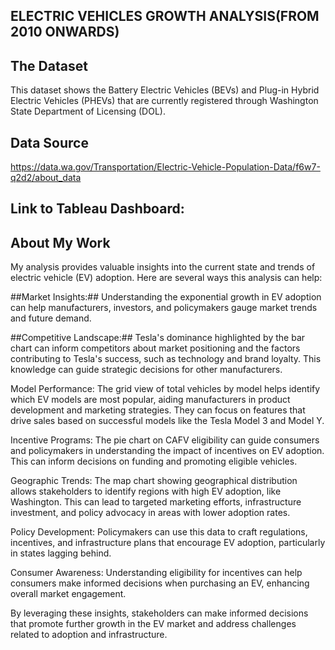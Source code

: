 ## ELECTRIC VEHICLES GROWTH ANALYSIS(FROM  2010 ONWARDS)

##  The Dataset
This dataset shows the Battery Electric Vehicles (BEVs) and Plug-in Hybrid Electric Vehicles (PHEVs) that are currently registered through Washington State Department of Licensing (DOL).
## Data Source
https://data.wa.gov/Transportation/Electric-Vehicle-Population-Data/f6w7-q2d2/about_data
## Link to Tableau Dashboard:

## About My Work
My analysis provides valuable insights into the current state and trends of electric vehicle (EV) adoption. Here are several ways this analysis can help:

##Market Insights:## Understanding the exponential growth in EV adoption can help manufacturers, investors, and policymakers gauge market trends and future demand.

##Competitive Landscape:## Tesla's dominance highlighted by the bar chart can inform competitors about market positioning and the factors contributing to Tesla's success, such as technology and brand loyalty. This knowledge can guide strategic decisions for other manufacturers.

Model Performance: The grid view of total vehicles by model helps identify which EV models are most popular, aiding manufacturers in product development and marketing strategies. They can focus on features that drive sales based on successful models like the Tesla Model 3 and Model Y.

Incentive Programs: The pie chart on CAFV eligibility can guide consumers and policymakers in understanding the impact of incentives on EV adoption. This can inform decisions on funding and promoting eligible vehicles.

Geographic Trends: The map chart showing geographical distribution allows stakeholders to identify regions with high EV adoption, like Washington. This can lead to targeted marketing efforts, infrastructure investment, and policy advocacy in areas with lower adoption rates.

Policy Development: Policymakers can use this data to craft regulations, incentives, and infrastructure plans that encourage EV adoption, particularly in states lagging behind.

Consumer Awareness: Understanding eligibility for incentives can help consumers make informed decisions when purchasing an EV, enhancing overall market engagement.

By leveraging these insights, stakeholders can make informed decisions that promote further growth in the EV market and address challenges related to adoption and infrastructure.
